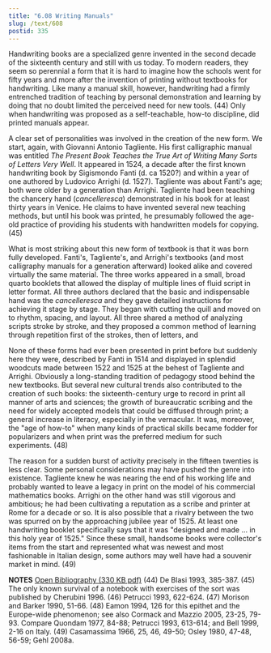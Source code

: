 ```yaml
---
title: "6.08 Writing Manuals"
slug: /text/608
postid: 335
---
```

Handwriting books are a specialized genre invented in the second decade of the sixteenth century and still with us today. To modern readers, they seem so perennial a form that it is hard to imagine how the schools went for fifty years and more after the invention of printing without textbooks for handwriting. Like many a manual skill, however, handwriting had a firmly entrenched tradition of teaching by personal demonstration and learning by doing that no doubt limited the perceived need for new tools. (44) Only when handwriting was proposed as a self-teachable, how-to discipline, did printed manuals appear.

A clear set of personalities was involved in the creation of the new form. We start, again, with Giovanni Antonio Tagliente. His first calligraphic manual was entitled <em>The Present Book Teaches the True Art of Writing Many Sorts of Letters Very Well</em>. It appeared in 1524, a decade after the first known handwriting book by Sigismondo Fanti (d. ca 1520?) and within a year of one authored by Ludovico Arrighi (d. 1527). Tagliente was about Fanti's age; both were older by a generation than Arrighi. Tagliente had been teaching the chancery hand (<em>cancelleresca</em>) demonstrated in his book for at least thirty years in Venice. He claims to have invented several new teaching methods, but until his book was printed, he presumably followed the age-old practice of providing his students with handwritten models for copying. (45)

What is most striking about this new form of textbook is that it was born fully developed. Fanti's, Tagliente's, and Arrighi's textbooks (and most calligraphy manuals for a generation afterward) looked alike and covered virtually the same material. The three works appeared in a small, broad quarto booklets that allowed the display of multiple lines of fluid script in letter format. All three authors declared that the basic and indispensable hand was the <em>cancelleresca</em> and they gave detailed instructions for achieving it stage by stage. They began with cutting the quill and moved on to rhythm, spacing, and layout. All three shared a method of analyzing scripts stroke by stroke, and they proposed a common method of learning through repetition first of the strokes, then of letters, and 

None of these forms had ever been presented in print before but suddenly here they were, described by Fanti in 1514 and displayed in splendid woodcuts made between 1522 and 1525 at the behest of Tagliente and Arrighi. Obviously a long-standing tradition of pedagogy stood behind the new textbooks. But several new cultural trends also contributed to the creation of such books: the sixteenth-century urge to record in print all manner of arts and sciences; the growth of bureaucratic scribing and the need for widely accepted models that could be diffused through print; a general increase in literacy, especially in the vernacular. It was, moreover, the "age of how-to" when many kinds of practical skills became fodder for popularizers and when print was the preferred medium for such experiments. (48)

The reason for a sudden burst of activity precisely in the fifteen twenties is less clear. Some personal considerations may have pushed the genre into existence. Tagliente knew he was nearing the end of his working life and probably wanted to leave a legacy in print on the model of his commercial mathematics books. Arrighi on the other hand was still vigorous and ambitious; he had been cultivating a reputation as a scribe and printer at Rome for a decade or so. It is also possible that a rivalry between the two was spurred on by the approaching jubilee year of 1525. At least one handwriting booklet specifically says that it was "designed and made ... in this holy year of 1525." Since these small, handsome books were collector's items from the start and represented what was newest and most fashionable in Italian design, some authors may well have had a souvenir market in mind. (49)

<strong>NOTES</strong>
<a href="http://www.humanismforsale.org/bibliography.pdf" target="new">Open Bibliography (330 KB pdf)</a>
(44) De Blasi 1993, 385-387.
(45) The only known survival of a notebook with exercises of the sort was published by Cherubini 1996.
(46) Petrucci 1993, 622-624.
(47) Morison and Barker 1990, 51-66.
(48) Eamon 1994, 126 for this epithet and the Europe-wide phenomenon; see also Cormack and Mazzio 2005, 23-25, 79-93. Compare Quondam 1977, 84-88; Petrucci 1993, 613-614; and Bell 1999, 2-16 on Italy.
(49) Casamassima 1966, 25, 46, 49-50; Osley 1980, 47-48, 56-59; Gehl 2008a.

